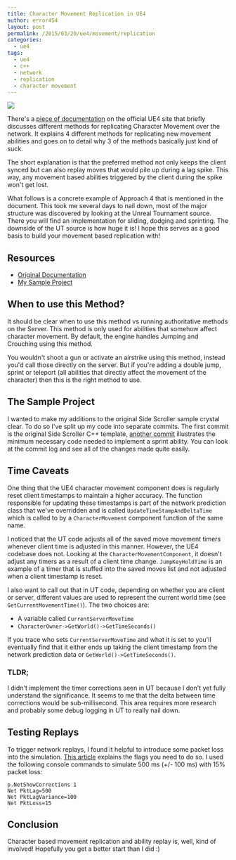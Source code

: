 ```yaml
---
title: Character Movement Replication in UE4
author: error454
layout: post
permalink: /2015/03/20/ue4/movement/replication
categories:
  - ue4
tags:
  - ue4
  - c++
  - network
  - replication
  - character movement
---
```


<img src='{{ site.url }}/assets/uploads/2015/03/net-corrections.jpg'>

There's a [piece of documentation](https://docs.unrealengine.com/latest/INT/Gameplay/Networking/CharacterMovementComponent/index.html) on the official UE4 site that briefly discusses different methods for replicating Character Movement over the network. It explains 4 different methods for replicating new movement  abilities and goes on to detail why 3 of the methods basically just kind of suck.

The short explanation is that the preferred method not only keeps the client synced but can also replay moves that would pile up during a lag spike. This way, any movement based abilities triggered by the client during the spike won't get lost.

What follows is a concrete example of Approach 4 that is mentioned in the document. This took me several days to nail down, most of the major structure was discovered by looking at the Unreal Tournament source. There you will find an implementation for sliding, dodging and sprinting. The downside of the UT source is how huge it is! I hope this serves as a good basis to build your movement based replication with!

<!--more-->

## Resources ##

* [Original Documentation](https://docs.unrealengine.com/latest/INT/Gameplay/Networking/CharacterMovementComponent/index.html)
* [My Sample Project](https://github.com/error454/CharacterMovementReplication-UE4)

## When to use this Method? ##
It should be clear when to use this method vs running authoritative methods on the Server. This method is only used for abilities that somehow affect character movement. By default, the engine handles Jumping and Crouching using this method.

You wouldn't shoot a gun or activate an airstrike using this method, instead you'd call those directly on the server. But if you're adding a double jump, sprint or teleport (all abilities that directly affect the movement of the character) then this is the right method to use.

## The Sample Project ##
I wanted to make my additions to the original Side Scroller sample crystal clear. To do so I've split up my code into separate commits. The first commit is the original Side Scroller C++ template, [another commit](https://github.com/error454/CharacterMovementReplication-UE4/commit/deb9509d41b22cec810e5a9e6749fe3543298292) illustrates the minimum necessary code needed to implement a sprint ability. You can look at the commit log and see all of the changes made quite easily.

## Time Caveats ##
One thing that the UE4 character movement component does is regularly reset client timestamps to maintain a higher accuracy. The function responsible for updating these timestamps is part of the network prediction class that we've overridden and is called `UpdateTimeStampAndDeltaTime` which is called to by a `CharacterMovement` component function of the same name.

I noticed that the UT code adjusts all of the saved move movement timers whenever client time is adjusted in this manner. However, the UE4 codebase does not. Looking at the `CharacterMovementComponent`, it doesn't adjust any timers as a result of a client time change. `JumpKeyHoldTime` is an example of a timer that is stuffed into the saved moves list and not adjusted when a client timestamp is reset.

I also want to call out that in UT code, depending on whether you are client or server, different values are used to represent the current world time (see `GetCurrentMovementTime()`). The two choices are:

* A variable called `CurrentServerMoveTime`
* `CharacterOwner->GetWorld()->GetTimeSeconds()`

If you trace who sets `CurrentServerMoveTime` and what it is set to you'll eventually find that it either ends up taking the client timestamp from the network prediction data or `GetWorld()->GetTimeSeconds()`.

### TLDR; ###
I didn't implement the timer corrections seen in UT because I don't yet fully understand the significance. It seems to me that the delta between time corrections would be sub-millisecond. This area requires more research and probably some debug logging in UT to really nail down. 

## Testing Replays ##
To trigger network replays, I found it helpful to introduce some packet loss into the simulation. [This article](https://www.unrealengine.com/blog/finding-network-based-exploits) explains the flags you need to do so. I used the following console commands to simulate 500 ms (+/- 100 ms) with 15% packet loss:

    p.NetShowCorrections 1
    Net PktLag=500
    Net PktLagVariance=100
    Net PktLoss=15

## Conclusion ##
Character based movement replication and ability replay is, well, kind of involved! Hopefully you get a better start than I did :)